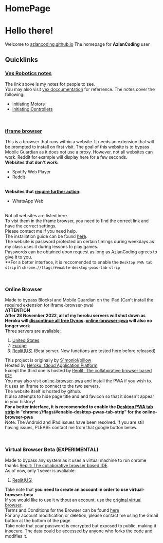 # HomePage
# Hello there!
Welcome to [azlancoding.github.io](https://azlancoding.github.io)
The homepage for **AzlanCoding** user
## Quicklinks
### [Vex Robotics notes](vex-programming-notes)
The link above is my notes for people to see.<br>
You may also visit [vex doccumentation](https://help.vexcodingstudio.com/#cpp) for referrence.
The notes cover the following:<br>
- [Initiating Motors](/vex-programming-notes#initiating-motors) <br>
- [Initiating Controllers](/vex-programming-notes#initiating-controllers)

<br>

### [iframe browser](iframe-browser-pwa)
This is a browser that runs within a website. 
It needs an extension that will be prompted to install on first visit. 
The goal of this website is to bypass Mobile Guardian as it does not use a proxy. 
However, not all websites can work. 
Reddit for example will display here for a few seconds.<br />
**Websites that don't work:**
 - Spotify Web Player
 - Reddit<br><br>

**Websites that [require further action](/whatsapp-and-others):**
 - WhatsApp Web<br><br>

Not all websites are listed here<br>
To vist them in the iframe browser, you need to find the correct link and have the correct settings. <br>
Please contact me if you need help.<br>
The installation guide can be found [here](https://azlancoding.github.io/iframe-browser/InstallGuide). <br>
The website is password protected on certain timings during weekdays as my class uses it during lessons to play games.<br>
Passwords can be obtained upon request as long as AzlanCoding agrees to give it to you.<br>
**For a better interface, it is reccomended to enable the `Desktop PWA tab strip` in `chrome://flags/#enable-desktop-pwas-tab-strip` <br>

<br>

### Online Browser
Made to bypass Blocksi and Mobile Guardian on the iPad (Can't install the required extension for iframe-browser-pwa) <br>
**ATTENTION**<br>
**After 28 November 2022, all of my heroku servers will shut down as Heroku will [discontinue all free Dynos](https://blog.heroku.com/next-chapter). [online-browser-pwa](https://azlancoding.github.io/online-browser-pwa) will also no longer work**<br>
Three servers are avaliable:
1. [United States](https://online-browser-us.herokuapp.com/)
2. [Europe](https://online-browser-eur.herokuapp.com/)
3. [Replit(US)](https://online-browser.azlancoding.repl.co/) (Beta server. New functions are tested here before released)<br>

This project is originally by [S1monlol/pillow](https://github.com/S1monlol/pillow) <br>
Hosted by [Heroku: Cloud Application Platform](https://www.heroku.com/) <br>
Except the third one is hosted by [Replit: The collaborative browser based IDE](https://replit.com/)<br>
You may also visit [online-browser-pwa](https://azlancoding.github.io/online-browser-pwa) and install the PWA if you wish to.<br>
It uses an iframe to connect to the two servers.<br>
The website itself is hosted by github. <br>
It also attempts to hide page title and and favicon so that it doesn't appear in your history! <br>
**For a better interface, it is reccomended to enable the [Desktop PWA tab strip](chrome://flags/#enable-desktop-pwas-tab-strip) in "chrome://flags/#enable-desktop-pwas-tab-strip" for the online-browser-pwa** <br>
Note: The Android and iPad issues have been resolved. If you are still having issues, PLEASE contact me from that google button below.

<br>

### Virtual Browser Beta **(EXPERIMENTAL)**
Made to bypass any system as it uses a virtual machine to run chrome thanks [Replit: The collaborative browser based IDE](https://replit.com/). <br>
As of now, only 1 sever is avaliable:
1. [Replit(US)](https://replit.com/@azlancoding/virtual-browser-beta?embed=true) <br>

Take note that **you need to create an account in order to use virtual-browser-beta**. <br>
If you would like to use it without an account, use the [original virtual browser](https://replit.com/@azlancoding/free-and-unlimited-cloud-browser?embed=true).<br>
Terms and Conditions for the Browser can be found [here](virtual-browser-beta/TermsAndConditions)<br>
For any account modification or deletion, please contact me using the Gmail button at the bottom of the page.<br>
Take note that your password is encrypted but exposed to public, making it insecure. The data could be accessed by anyone who forks the code and modifies it.<br>
